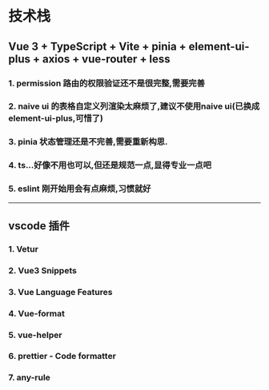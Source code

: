 # **技术栈**
## Vue 3 + TypeScript + Vite + pinia + element-ui-plus + axios + vue-router + less
### 1. permission 路由的权限验证还不是很完整,需要完善
### 2. naive ui 的表格自定义列渲染太麻烦了,建议不使用naive ui(已换成element-ui-plus,可惜了)
### 3. pinia 状态管理还是不完善,需要重新构思.
### 4. ts...好像不用也可以,但还是规范一点,显得专业一点吧
### 5. eslint 刚开始用会有点麻烦,习惯就好       


---     

        
## **vscode 插件**
### 1. Vetur
### 2. Vue3 Snippets 
### 3. Vue Language Features 
### 4. Vue-format 
### 5. vue-helper
### 6. prettier - Code formatter
### 7. any-rule 